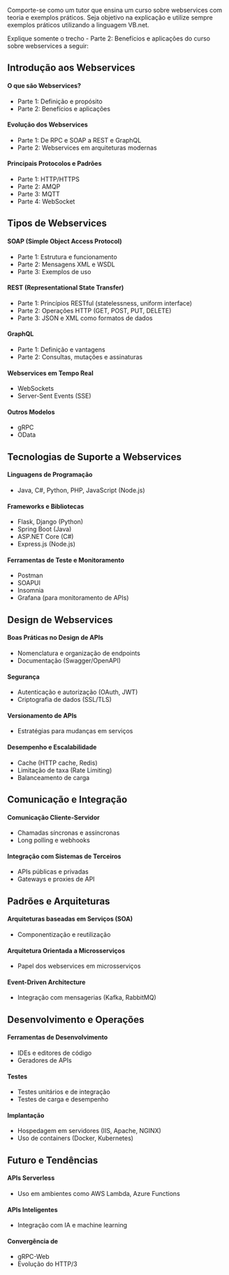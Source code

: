Comporte-se como um tutor que ensina um curso sobre webservices com teoria e exemplos práticos.
Seja objetivo na explicação e utilize sempre exemplos práticos utilizando a linguagem VB.net.

Explique somente o trecho 
    - Parte 2: Benefícios e aplicações
do curso sobre webservices a seguir:

## Introdução aos Webservices

#### O que são Webservices?

- Parte 1: Definição e propósito
- Parte 2: Benefícios e aplicações
    <!-- *************************************************** continuar aqui  --> 

#### Evolução dos Webservices

- Parte 1: De RPC e SOAP a REST e GraphQL
- Parte 2: Webservices em arquiteturas modernas

#### Principais Protocolos e Padrões

- Parte 1: HTTP/HTTPS
- Parte 2: AMQP
- Parte 3: MQTT
- Parte 4: WebSocket

## Tipos de Webservices

#### SOAP (Simple Object Access Protocol)

- Parte 1: Estrutura e funcionamento
- Parte 2: Mensagens XML e WSDL
- Parte 3: Exemplos de uso

#### REST (Representational State Transfer)

- Parte 1: Princípios RESTful (statelessness, uniform interface)
- Parte 2: Operações HTTP (GET, POST, PUT, DELETE)
- Parte 3: JSON e XML como formatos de dados

#### GraphQL

- Parte 1: Definição e vantagens
- Parte 2: Consultas, mutações e assinaturas

#### Webservices em Tempo Real

- WebSockets
- Server-Sent Events (SSE)

#### Outros Modelos

- gRPC
- OData

## Tecnologias de Suporte a Webservices

#### Linguagens de Programação

- Java, C#, Python, PHP, JavaScript (Node.js)

#### Frameworks e Bibliotecas

- Flask, Django (Python)
- Spring Boot (Java)
- ASP.NET Core (C#)
- Express.js (Node.js)

#### Ferramentas de Teste e Monitoramento

- Postman
- SOAPUI
- Insomnia
- Grafana (para monitoramento de APIs)

## Design de Webservices

#### Boas Práticas no Design de APIs

- Nomenclatura e organização de endpoints
- Documentação (Swagger/OpenAPI)

#### Segurança

- Autenticação e autorização (OAuth, JWT)
- Criptografia de dados (SSL/TLS)

#### Versionamento de APIs

- Estratégias para mudanças em serviços

#### Desempenho e Escalabilidade

- Cache (HTTP cache, Redis)
- Limitação de taxa (Rate Limiting)
- Balanceamento de carga

## Comunicação e Integração

#### Comunicação Cliente-Servidor

- Chamadas síncronas e assíncronas
- Long polling e webhooks

#### Integração com Sistemas de Terceiros

- APIs públicas e privadas
- Gateways e proxies de API

## Padrões e Arquiteturas

#### Arquiteturas baseadas em Serviços (SOA)

- Componentização e reutilização

#### Arquitetura Orientada a Microsserviços

- Papel dos webservices em microsserviços

#### Event-Driven Architecture

- Integração com mensagerias (Kafka, RabbitMQ)

## Desenvolvimento e Operações

#### Ferramentas de Desenvolvimento

- IDEs e editores de código
- Geradores de APIs

#### Testes

- Testes unitários e de integração
- Testes de carga e desempenho

#### Implantação

- Hospedagem em servidores (IIS, Apache, NGINX)
- Uso de containers (Docker, Kubernetes)

## Futuro e Tendências

#### APIs Serverless

- Uso em ambientes como AWS Lambda, Azure Functions

#### APIs Inteligentes

- Integração com IA e machine learning

#### Convergência de 

- gRPC-Web
- Evolução do HTTP/3
